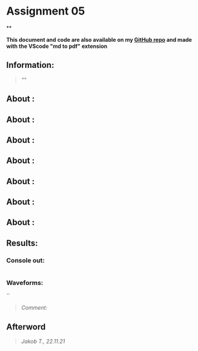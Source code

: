 # Assignment 05
**

**This document and code are also available on my [GitHub repo](https://github.com/jake-is-ESD-protected/learn_HDL/tree/master/assignments/a04) and made with the VScode "md to pdf" extension**

## Information:

>*""*

## About []():


## About []():


## About []():


## About []():


## About []():


## About []():


## About []():


## Results:

### Console out:

```

```

### Waveforms:
``
![]()

>*Comment:* 

## Afterword


>*Jakob T., 22.11.21*